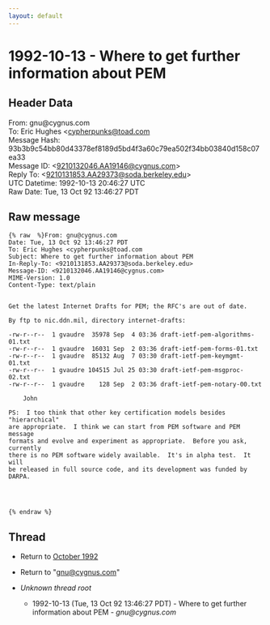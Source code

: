 ```yaml
---
layout: default
---
```


# 1992-10-13 - Where to get further information about PEM

## Header Data

From: gnu<span>@</span>cygnus.com<br>
To: Eric Hughes \<cypherpunks@toad.com<br>
Message Hash: 93b3b9c54bb80d43378ef8189d5bd4f3a60c79ea502f34bb03840d158c07ea33<br>
Message ID: \<9210132046.AA19146@cygnus.com\><br>
Reply To: \<9210131853.AA29373@soda.berkeley.edu\><br>
UTC Datetime: 1992-10-13 20:46:27 UTC<br>
Raw Date: Tue, 13 Oct 92 13:46:27 PDT<br>

## Raw message

```
{% raw  %}From: gnu@cygnus.com
Date: Tue, 13 Oct 92 13:46:27 PDT
To: Eric Hughes <cypherpunks@toad.com
Subject: Where to get further information about PEM
In-Reply-To: <9210131853.AA29373@soda.berkeley.edu>
Message-ID: <9210132046.AA19146@cygnus.com>
MIME-Version: 1.0
Content-Type: text/plain


Get the latest Internet Drafts for PEM; the RFC's are out of date.

By ftp to nic.ddn.mil, directory internet-drafts:

-rw-r--r--  1 gvaudre  35978 Sep  4 03:36 draft-ietf-pem-algorithms-01.txt
-rw-r--r--  1 gvaudre  16031 Sep  2 03:36 draft-ietf-pem-forms-01.txt
-rw-r--r--  1 gvaudre  85132 Aug  7 03:30 draft-ietf-pem-keymgmt-01.txt
-rw-r--r--  1 gvaudre 104515 Jul 25 03:30 draft-ietf-pem-msgproc-02.txt
-rw-r--r--  1 gvaudre    128 Sep  2 03:36 draft-ietf-pem-notary-00.txt

	John

PS:  I too think that other key certification models besides "hierarchical"
are appropriate.  I think we can start from PEM software and PEM message
formats and evolve and experiment as appropriate.  Before you ask, currently
there is no PEM software widely available.  It's in alpha test.  It will
be released in full source code, and its development was funded by DARPA.




{% endraw %}
```

## Thread

+ Return to [October 1992](/archive/1992/10)

+ Return to "[gnu<span>@</span>cygnus.com](/authors/gnu_at_cygnus_com)"

+ _Unknown thread root_
  + 1992-10-13 (Tue, 13 Oct 92 13:46:27 PDT) - Where to get further information about PEM - _gnu@cygnus.com_

